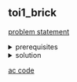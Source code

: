 ## toi1_brick
[problem statement](https://programming.in.th/tasks/toi1_brick)

<details>
  <summary>prerequisites</summary>
  <p>bruteforce / simulation</p>
</details>

<details>
  <summary>solution</summary>
  <p>เราสามารถทำโจทย์ข้อนี้โดยการทำ simulation ตรงๆได้เลย เราจะสังเกตได้ว่าการหล่นของแต่ละ column ไม่ได้เกี่ยวข้องกัน และก้อนอิฐไม่สามารถหล่นไปอยู่ล่างสิ่งกีดขวางได้. กำหนดให้ $ls_j$ เป็นตำแหน่งที่อยู่ด้านล่างของตำแหน่งแถวของก้อนอิฐที่จะหยุดถ้าเราปล่อยก้อนอิฐใน column ที่ $j$ โดยในตอนเริ่มต้น $ls_j$ ก็คือตำแหน่งของแถวของสิ่งกีดขวางที่อยู่บนที่สุด หรือถ้าไม่มีสิ่งกีดขวางก็คือตำแหน่งที่เลยตารางลงไป (ตำแหน่ง $N$ เป็นจำนวนแถว และ แถวอยู่ในช่วง [0, N)) เนื่องจากจำนวนของอิฐที่จะตกลงมาสำหรับแต่ละ column ≤ 20 เราจึงสามารถ simulate การตกของแต่ละอิฐได้ โดยที่เราสำหรับแต่ละ column $j$ เราก็วางอิฐในตำแหน่ง $ls_j - 1$ แล้วตำการเลื่อน $ls_j = ls_j - 1$ ขึ้น 1 ($ls_j = ls_j - 1$) เราก็ทำแบบที่กับทุก column แล้วก็ print ตารางคำตอบออกไป. TC = $O(MN)$ </p>
  <video src="https://github.com/user-attachments/assets/92a01f77-7a85-4f25-b5ef-d852e3d974e1"width="600" autoplay></video>
</details>

[ac code](./toi01_brick.cpp)

